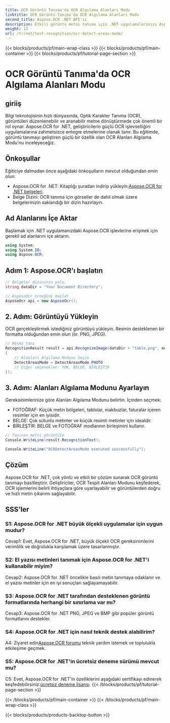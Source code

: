 ```yaml
---
title: OCR Görüntü Tanıma'da OCR Algılama Alanları Modu
linktitle: OCR Görüntü Tanıma'da OCR Algılama Alanları Modu
second_title: Aspose.OCR .NET API'si
description: Etkili görüntü metni tanıma için .NET uygulamalarınızı Aspose.OCR ile geliştirin. Kesin sonuçlar için OCR Tespit Alanları Modunu keşfedin.
weight: 13
url: /tr/net/text-recognition/ocr-detect-areas-mode/
---
```


{{< blocks/products/pf/main-wrap-class >}}
{{< blocks/products/pf/main-container >}}
{{< blocks/products/pf/tutorial-page-section >}}

# OCR Görüntü Tanıma'da OCR Algılama Alanları Modu

## giriiş

Bilgi teknolojisinin hızlı dünyasında, Optik Karakter Tanıma (OCR), görüntüleri düzenlenebilir ve aranabilir metne dönüştürmede çok önemli bir rol oynar. Aspose.OCR for .NET, geliştiricilerin güçlü OCR işlevselliğini uygulamalarına zahmetsizce entegre etmelerine olanak tanır. Bu eğitimde, görüntü tanımayı geliştiren güçlü bir özellik olan OCR Alanları Algılama Modu'nu inceleyeceğiz.

## Önkoşullar

Eğiticiye dalmadan önce aşağıdaki önkoşulların mevcut olduğundan emin olun:

-  Aspose.OCR for .NET: Kitaplığı şuradan indirip yükleyin:[Aspose.OCR for .NET belgeleri](https://reference.aspose.com/ocr/net/).
- Belge Dizini: OCR tanıma için görseller de dahil olmak üzere belgelerinizin saklandığı bir dizin hazırlayın.

## Ad Alanlarını İçe Aktar

Başlamak için .NET uygulamanızdaki Aspose.OCR işlevlerine erişmek için gerekli ad alanlarını içe aktarın.

```csharp
using System;
using System.IO;
using Aspose.OCR;
```

## Adım 1: Aspose.OCR'ı başlatın

```csharp
// Belgeler dizininin yolu.
string dataDir = "Your Document Directory";

// AsposeOcr örneğini başlat
AsposeOcr api = new AsposeOcr();
```

## 2. Adım: Görüntüyü Yükleyin

OCR gerçekleştirmek istediğiniz görüntüyü yükleyin. Resmin desteklenen bir formatta olduğundan emin olun (ör. PNG, JPEG).

```csharp
// Resmi tanı
RecognitionResult result = api.RecognizeImage(dataDir + "table.png", new RecognitionSettings
{
    // Alanları Algılama Modunu Seçin
    DetectAreasMode = DetectAreasMode.PHOTO
    // Diğer seçenekler: YOK, BELGE, BİRLEŞTİR
});
```

## 3. Adım: Alanları Algılama Modunu Ayarlayın

Gereksinimlerinize göre Alanları Algılama Modunu belirtin. İçinden seçmek:
- FOTOĞRAF: Küçük metin bölgeleri, tablolar, makbuzlar, faturalar içeren resimler için en iyisidir.
- BELGE: Çok sütunlu metinler ve küçük resimli metinler için idealdir.
- BİRLEŞTİR: BELGE ve FOTOĞRAF modlarının birleşimini kullanır.

```csharp
// Tanınan metni görüntüle
Console.WriteLine(result.RecognitionText);

Console.WriteLine("OCRDetectAreasMode executed successfully");
```

## Çözüm

Aspose.OCR for .NET, çok yönlü ve etkili bir çözüm sunarak OCR görüntü tanımayı basitleştirir. Geliştiriciler, OCR Tespit Alanları Modunu keşfederek, OCR işlemlerini belirli ihtiyaçlara göre uyarlayabilir ve görüntülerden doğru ve hızlı metin çıkarımı sağlayabilir.

## SSS'ler

### S1: Aspose.OCR for .NET büyük ölçekli uygulamalar için uygun mudur?

Cevap1: Evet, Aspose.OCR for .NET, büyük ölçekli OCR gereksinimlerini verimlilik ve doğrulukla karşılamak üzere tasarlanmıştır.

### S2: El yazısı metinleri tanımak için Aspose.OCR for .NET'i kullanabilir miyim?

Cevap2: Aspose.OCR for .NET öncelikle basılı metin tanımaya odaklanır ve el yazısı metinler için en iyi sonuçları sağlayamayabilir.

### S3: Aspose.OCR for .NET tarafından desteklenen görüntü formatlarında herhangi bir sınırlama var mı?

Cevap3: Aspose.OCR for .NET PNG, JPEG ve BMP gibi popüler görüntü formatlarını destekler.

### S4: Aspose.OCR for .NET için nasıl teknik destek alabilirim?

 A4: Ziyaret edin[Aspose.OCR forumu](https://forum.aspose.com/c/ocr/16) teknik yardım istemek ve toplulukla etkileşime geçmek.

### S5: Aspose.OCR for .NET'in ücretsiz deneme sürümü mevcut mu?

 C5: Evet, Aspose.OCR for .NET'in özelliklerini aşağıdaki sertifikayı edinerek keşfedebilirsiniz:[ücretsiz deneme lisansı](https://releases.aspose.com/).
{{< /blocks/products/pf/tutorial-page-section >}}

{{< /blocks/products/pf/main-container >}}
{{< /blocks/products/pf/main-wrap-class >}}

{{< blocks/products/products-backtop-button >}}
